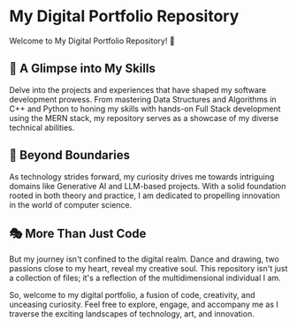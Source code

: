 # My Digital Portfolio Repository

Welcome to My Digital Portfolio Repository! 🌟


## 🚀 A Glimpse into My Skills

Delve into the projects and experiences that have shaped my software development prowess. From mastering Data Structures and Algorithms in C++ and Python to honing my skills with hands-on Full Stack development using the MERN stack, my repository serves as a showcase of my diverse technical abilities.

## 🌌 Beyond Boundaries

As technology strides forward, my curiosity drives me towards intriguing domains like Generative AI and LLM-based projects. With a solid foundation rooted in both theory and practice, I am dedicated to propelling innovation in the world of computer science.

## 🎭 More Than Just Code

But my journey isn't confined to the digital realm. Dance and drawing, two passions close to my heart, reveal my creative soul. This repository isn't just a collection of files; it's a reflection of the multidimensional individual I am.

So, welcome to my digital portfolio, a fusion of code, creativity, and unceasing curiosity. Feel free to explore, engage, and accompany me as I traverse the exciting landscapes of technology, art, and innovation.

